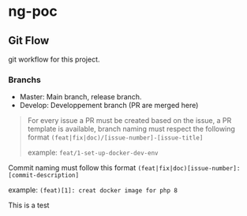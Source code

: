 # ng-poc

## Git Flow

git workflow for this project.

### Branchs

- Master: Main branch, release branch.
- Develop: Developpement branch (PR are merged here)

> For every issue a PR must be created based on the issue, a PR template is available, branch naming must respect the following format 
> `(feat|fix|doc)/[issue-number]-[issue-title]`
> 
> example: `feat/1-set-up-docker-dev-env`

Commit naming must follow this format `(feat|fix|doc)[issue-number]:[commit-description]` 

example: `(feat)[1]: creat docker image for php 8`

This is a test
